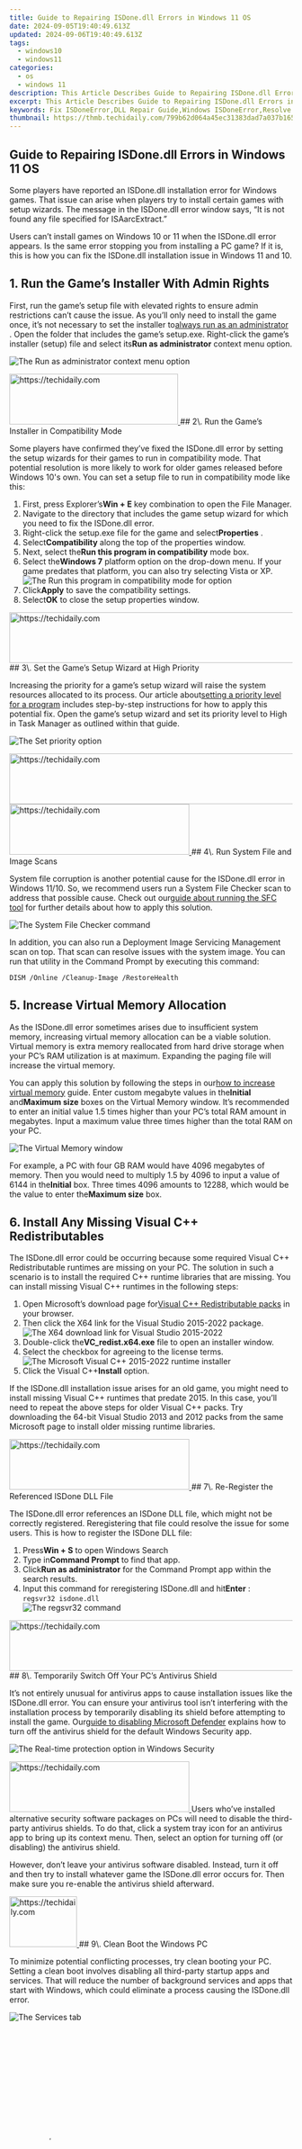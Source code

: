 ```yaml
---
title: Guide to Repairing ISDone.dll Errors in Windows 11 OS
date: 2024-09-05T19:40:49.613Z
updated: 2024-09-06T19:40:49.613Z
tags:
  - windows10
  - windows11
categories:
  - os
  - windows 11
description: This Article Describes Guide to Repairing ISDone.dll Errors in Windows 11 OS
excerpt: This Article Describes Guide to Repairing ISDone.dll Errors in Windows 11 OS
keywords: Fix ISDoneError,DLL Repair Guide,Windows ISDoneError,Resolve ISDoneOS,Troubleshoot ISDone,Win11 ISDoneError Fix,DLL Error Windows 11,Resolve Win11 DLL,Trobleshoot ISDoneOS,Fix ISDoneError (Reinstated, Originally over but Now Fits).,Windows DLL Issue
thumbnail: https://thmb.techidaily.com/799b62d064a45ec31383dad7a037b165e61e53db2f1095b1f1474aef4ef5c21f.png
---
```


## Guide to Repairing ISDone.dll Errors in Windows 11 OS

 Some players have reported an ISDone.dll installation error for Windows games. That issue can arise when players try to install certain games with setup wizards. The message in the ISDone.dll error window says, “It is not found any file specified for ISAarcExtract.”

 Users can’t install games on Windows 10 or 11 when the ISDone.dll error appears. Is the same error stopping you from installing a PC game? If it is, this is how you can fix the ISDone.dll installation issue in Windows 11 and 10.

## 1\. Run the Game’s Installer With Admin Rights

 First, run the game’s setup file with elevated rights to ensure admin restrictions can’t cause the issue. As you’ll only need to install the game once, it’s not necessary to set the installer to[always run as an administrator](https://www.makeuseof.com/tag/always-run-apps-administrator-windows/) . Open the folder that includes the game’s setup.exe. Right-click the game’s installer (setup) file and select its**Run as administrator** context menu option.

![The Run as administrator context menu option](https://static1.makeuseofimages.com/wordpress/wp-content/uploads/2023/03/the-run-as-administrator-context-menu-option.jpg)

<!-- affiliate ads begin -->
<a href="https://wigfever.sjv.io/c/5597632/2005183/22899" target="_top" id="2005183">
  <img src="//a.impactradius-go.com/display-ad/22899-2005183" border="0" alt="https://techidaily.com" width="300" height="90"/>
</a>
<img height="0" width="0" src="https://wigfever.sjv.io/i/5597632/2005183/22899" style="position:absolute;visibility:hidden;" border="0" />
<!-- affiliate ads end -->
## 2\. Run the Game’s Installer in Compatibility Mode

 Some players have confirmed they’ve fixed the ISDone.dll error by setting the setup wizards for their games to run in compatibility mode. That potential resolution is more likely to work for older games released before Windows 10's own. You can set a setup file to run in compatibility mode like this:

1. First, press Explorer’s**Win + E** key combination to open the File Manager.
2. Navigate to the directory that includes the game setup wizard for which you need to fix the ISDone.dll error.
3. Right-click the setup.exe file for the game and select**Properties** .
4. Select**Compatibility** along the top of the properties window.
5. Next, select the**Run this program in compatibility** mode box.
6. Select the**Windows 7** platform option on the drop-down menu. If your game predates that platform, you can also try selecting Vista or XP.  
![The Run this program in compatibility mode for option](https://static1.makeuseofimages.com/wordpress/wp-content/uploads/2023/03/the-run-this-program-in-compatibility-mode-setting.jpg)
7. Click**Apply** to save the compatibility settings.
8. Select**OK** to close the setup properties window.

<!-- affiliate ads begin -->
<a href="https://wigfever.sjv.io/c/5597632/2014849/22899" target="_top" id="2014849">
  <img src="//a.impactradius-go.com/display-ad/22899-2014849" border="0" alt="https://techidaily.com" width="728" height="90"/>
</a>
<img height="0" width="0" src="https://wigfever.sjv.io/i/5597632/2014849/22899" style="position:absolute;visibility:hidden;" border="0" />
<!-- affiliate ads end -->
## 3\. Set the Game’s Setup Wizard at High Priority

 Increasing the priority for a game’s setup wizard will raise the system resources allocated to its process. Our article about[setting a priority level for a program](https://www.makeuseof.com/windows-11-set-program-priority/) includes step-by-step instructions for how to apply this potential fix. Open the game’s setup wizard and set its priority level to High in Task Manager as outlined within that guide.

![The Set priority option](https://static1.makeuseofimages.com/wordpress/wp-content/uploads/2023/03/the-set-priority-option.jpg)

<!-- affiliate ads begin -->
<a href="https://ephamedtechinc.pxf.io/c/5597632/2137201/26400" target="_top" id="2137201">
  <img src="//a.impactradius-go.com/display-ad/26400-2137201" border="0" alt="https://techidaily.com" width="728" height="90"/>
</a>
<img height="0" width="0" src="https://ephamedtechinc.pxf.io/i/5597632/2137201/26400" style="position:absolute;visibility:hidden;" border="0" />
<!-- affiliate ads end -->
<!-- affiliate ads begin -->
<a href="https://aligracehair.sjv.io/c/5597632/2115933/19272" target="_top" id="2115933">
  <img src="//a.impactradius-go.com/display-ad/19272-2115933" border="0" alt="https://techidaily.com" width="320" height="90"/>
</a>
<img height="0" width="0" src="https://aligracehair.sjv.io/i/5597632/2115933/19272" style="position:absolute;visibility:hidden;" border="0" />
<!-- affiliate ads end -->
## 4\. Run System File and Image Scans

 System file corruption is another potential cause for the ISDone.dll error in Windows 11/10\. So, we recommend users run a System File Checker scan to address that possible cause. Check out our[guide about running the SFC tool](https://www.makeuseof.com/system-file-checker-sfc-windows/) for further details about how to apply this solution.

![The System File Checker command](https://static1.makeuseofimages.com/wordpress/wp-content/uploads/2023/03/the-sfc-command.jpg)

 In addition, you can also run a Deployment Image Servicing Management scan on top. That scan can resolve issues with the system image. You can run that utility in the Command Prompt by executing this command:

`DISM /Online /Cleanup-Image /RestoreHealth`

## 5\. Increase Virtual Memory Allocation

 As the ISDone.dll error sometimes arises due to insufficient system memory, increasing virtual memory allocation can be a viable solution. Virtual memory is extra memory reallocated from hard drive storage when your PC’s RAM utilization is at maximum. Expanding the paging file will increase the virtual memory.

 You can apply this solution by following the steps in our[how to increase virtual memory](https://www.makeuseof.com/how-increase-virtual-memory-windows-11/) guide. Enter custom megabyte values in the**Initial** and**Maximum size** boxes on the Virtual Memory window. It’s recommended to enter an initial value 1.5 times higher than your PC’s total RAM amount in megabytes. Input a maximum value three times higher than the total RAM on your PC.

![The Virtual Memory window](https://static1.makeuseofimages.com/wordpress/wp-content/uploads/2023/03/custom-radio-button.jpg)

 For example, a PC with four GB RAM would have 4096 megabytes of memory. Then you would need to multiply 1.5 by 4096 to input a value of 6144 in the**Initial** box. Three times 4096 amounts to 12288, which would be the value to enter the**Maximum size** box.

## 6\. Install Any Missing Visual C++ Redistributables

 The ISDone.dll error could be occurring because some required Visual C++ Redistributable runtimes are missing on your PC. The solution in such a scenario is to install the required C++ runtime libraries that are missing. You can install missing Visual C++ runtimes in the following steps:

1. Open Microsoft’s download page for[Visual C++ Redistributable packs](https://learn.microsoft.com/en-us/cpp/windows/latest-supported-vc-redist?view=msvc-170) in your browser.
2. Then click the X64 link for the Visual Studio 2015-2022 package.  
![The X64 download link for Visual Studio 2015-2022](https://static1.makeuseofimages.com/wordpress/wp-content/uploads/2023/03/the-download-link-for-visual-c.jpg)
3. Double-click the**VC\_redist.x64.exe** file to open an installer window.
4. Select the checkbox for agreeing to the license terms.  
![The Microsoft Visual C++ 2015-2022 runtime installer](https://static1.makeuseofimages.com/wordpress/wp-content/uploads/2023/03/the-visual-c-installer-window.jpg)
5. Click the Visual C++**Install** option.

 If the ISDone.dll installation issue arises for an old game, you might need to install missing Visual C++ runtimes that predate 2015\. In this case, you’ll need to repeat the above steps for older Visual C++ packs. Try downloading the 64-bit Visual Studio 2013 and 2012 packs from the same Microsoft page to install older missing runtime libraries.

<!-- affiliate ads begin -->
<a href="https://wigfever.sjv.io/c/5597632/2014853/22899" target="_top" id="2014853">
  <img src="//a.impactradius-go.com/display-ad/22899-2014853" border="0" alt="https://techidaily.com" width="320" height="90"/>
</a>
<img height="0" width="0" src="https://wigfever.sjv.io/i/5597632/2014853/22899" style="position:absolute;visibility:hidden;" border="0" />
<!-- affiliate ads end -->
## 7\. Re-Register the Referenced ISDone DLL File

 The ISDone.dll error references an ISDone DLL file, which might not be correctly registered. Reregistering that file could resolve the issue for some users. This is how to register the ISDone DLL file:

1. Press**Win + S** to open Windows Search
2. Type in**Command Prompt** to find that app.
3. Click**Run as administrator** for the Command Prompt app within the search results.
4. Input this command for reregistering ISDone.dll and hit**Enter** :  
`regsvr32 isdone.dll`  
![The regsvr32 command](https://static1.makeuseofimages.com/wordpress/wp-content/uploads/2023/03/the-regsvr-command.jpg)

<!-- affiliate ads begin -->
<a href="https://ephamedtechinc.pxf.io/c/5597632/2120864/26400?prodsku=Mercury" target="_top" id="2120864">
  <img src="//a.impactradius-go.com/display-ad/26400-2120864" border="0" alt="https://techidaily.com" width="728" height="90"/>
</a>
<img height="0" width="0" src="https://ephamedtechinc.pxf.io/i/5597632/2120864/26400?prodsku=Mercury" style="position:absolute;visibility:hidden;" border="0" />
<!-- affiliate ads end -->
## 8\. Temporarily Switch Off Your PC’s Antivirus Shield

 It’s not entirely unusual for antivirus apps to cause installation issues like the ISDone.dll error. You can ensure your antivirus tool isn’t interfering with the installation process by temporarily disabling its shield before attempting to install the game. Our[guide to disabling Microsoft Defender](https://www.makeuseof.com/how-to-turn-off-microsoft-defender-windows-11/) explains how to turn off the antivirus shield for the default Windows Security app.

![The Real-time protection option in Windows Security](https://static1.makeuseofimages.com/wordpress/wp-content/uploads/2023/03/the-real-time-protection-option.jpg)

<!-- affiliate ads begin -->
<a href="https://aligracehair.sjv.io/c/5597632/2135415/19272" target="_top" id="2135415">
  <img src="//a.impactradius-go.com/display-ad/19272-2135415" border="0" alt="https://techidaily.com" width="320" height="90"/>
</a>
<img height="0" width="0" src="https://aligracehair.sjv.io/i/5597632/2135415/19272" style="position:absolute;visibility:hidden;" border="0" />
<!-- affiliate ads end -->
 Users who’ve installed alternative security software packages on PCs will need to disable the third-party antivirus shields. To do that, click a system tray icon for an antivirus app to bring up its context menu. Then, select an option for turning off (or disabling) the antivirus shield.

 However, don’t leave your antivirus software disabled. Instead, turn it off and then try to install whatever game the ISDone.dll error occurs for. Then make sure you re-enable the antivirus shield afterward.

<!-- affiliate ads begin -->
<a href="https://25home.pxf.io/c/5597632/2123466/16836" target="_top" id="2123466">
  <img src="//a.impactradius-go.com/display-ad/16836-2123466" border="0" alt="https://techidaily.com" width="120" height="90"/>
</a>
<img height="0" width="0" src="https://25home.pxf.io/i/5597632/2123466/16836" style="position:absolute;visibility:hidden;" border="0" />
<!-- affiliate ads end -->
## 9\. Clean Boot the Windows PC

 To minimize potential conflicting processes, try clean booting your PC. Setting a clean boot involves disabling all third-party startup apps and services. That will reduce the number of background services and apps that start with Windows, which could eliminate a process causing the ISDone.dll error.

![The Services tab](https://static1.makeuseofimages.com/wordpress/wp-content/uploads/2023/03/the-services-tab.jpg)

<!-- affiliate ads begin -->
<span id="1977004">
					<video width="128" height="480" style="cursor:pointer"
           poster="//a.impactradius-go.com/display-clicktoplayimage/1977004.png"
           onclick="if(!this.playClicked){this.play();this.setAttribute('controls',true);this.playClicked=true;}">
	   <source src="//a.impactradius-go.com/display-ad/22993-1977004">
	   <img src="//a.impactradius-go.com/display-clicktoplayimage/1977004.png" style="border: none; height: 100%; width: 100%; object-fit: contain">
	</video>
	<div style="width:80px;text-align:center"><a href="javascript:window.open(decodeURIComponent('https%3A%2F%2Fhomestyler.sjv.io%2Fc%2F5597632%2F1977004%2F22993'), '_blank');void(0);">Click here</a></div>
</span>
<img height="0" width="0" src="https://imp.pxf.io/i/5597632/1977004/22993" style="position:absolute;visibility:hidden;" border="0" />
<!-- affiliate ads end -->
 Our guide to[configuring a clean boot](https://www.makeuseof.com/clean-boot-windows-11/) tells you how to disable third-party startup apps and services with Task Manager and MSConfig. When you’ve set the clean boot and restarted Windows, try installing the game the ISDone.dll error occurs for. Then you can restore the original boot configuration afterward.

<!-- affiliate ads begin -->
<a href="https://aligracehair.sjv.io/c/5597632/2135350/19272" target="_top" id="2135350">
  <img src="//a.impactradius-go.com/display-ad/19272-2135350" border="0" alt="https://techidaily.com" width="120" height="90"/>
</a>
<img height="0" width="0" src="https://aligracehair.sjv.io/i/5597632/2135350/19272" style="position:absolute;visibility:hidden;" border="0" />
<!-- affiliate ads end -->
## Enjoy Your Windows Games Again

 Players have widely confirmed those resolutions fix the ISDone.dll error. So, applying the potential ISDone.dll error resolutions above will probably resolve that game installation issue in most cases. Yet, they might not work for everyone, and you can contact support services for affected game titles if further potential fixes are needed.

<ins class="adsbygoogle"
     style="display:block"
     data-ad-format="autorelaxed"
     data-ad-client="ca-pub-7571918770474297"
     data-ad-slot="1223367746"></ins>



<ins class="adsbygoogle"
     style="display:block"
     data-ad-client="ca-pub-7571918770474297"
     data-ad-slot="8358498916"
     data-ad-format="auto"
     data-full-width-responsive="true"></ins>

<span class="atpl-alsoreadstyle">Also read:</span>
<div><ul>
<li><a href="https://extra-lessons.techidaily.com/new-bridging-independent-iphone-media-journeys/"><u>[New] Bridging Independent iPhone Media Journeys</u></a></li>
<li><a href="https://fox-access.techidaily.com/new-crafting-impeccable-crossfades-with-premiere-pro/"><u>[New] Crafting Impeccable Crossfades with Premiere Pro</u></a></li>
<li><a href="https://article-knowledge.techidaily.com/new-deciphering-intermittent-stoppages-in-photobooth-videos/"><u>[New] Deciphering Intermittent Stoppages in Photobooth Videos</u></a></li>
<li><a href="https://article-helps.techidaily.com/new-in-2024-discover-audio-delights-with-your-device-downloading-via-apples-app/"><u>[New] In 2024, Discover Audio Delights with Your Device Downloading via Apple's App</u></a></li>
<li><a href="https://screen-sharing-recording.techidaily.com/new-stepwise-process-for-high-quality-screen-captures-from-dell/"><u>[New] Stepwise Process for High-Quality Screen Captures From Dell</u></a></li>
<li><a href="https://instagram-videos.techidaily.com/updated-2024-approved-crafting-compelling-videos-the-instagram-editors-playbook/"><u>[Updated] 2024 Approved Crafting Compelling Videos The Instagram Editor's Playbook</u></a></li>
<li><a href="https://extra-hints.techidaily.com/updated-a-new-era-in-adventure-recording-the-ultra-30-review/"><u>[Updated] A New Era in Adventure Recording The Ultra 30 Review</u></a></li>
<li><a href="https://article-posts.techidaily.com/updated-barebones-calm-music-selection/"><u>[Updated] Barebones Calm Music Selection</u></a></li>
<li><a href="https://youtube-data.techidaily.com/ed-guide-to-streamlined-subscription-links-for-video-channels/"><u>[Updated] Guide to Streamlined Subscription Links for Video Channels</u></a></li>
<li><a href="https://screen-mirroring-recording.techidaily.com/updated-pairing-video-cameras-with-desktop-captures-for-2024/"><u>[Updated] Pairing Video Cameras with Desktop Captures for 2024</u></a></li>
<li><a href="https://extra-guidance.techidaily.com/updated-premium-free-excellence-analyzing-and-sharing-best-free-luts/"><u>[Updated] Premium-Free Excellence Analyzing and Sharing Best Free LUTs</u></a></li>
<li><a href="https://some-guidance.techidaily.com/updated-streamlining-your-process-tools-and-tricks-for-smooth-broadcasting/"><u>[Updated] Streamlining Your Process Tools and Tricks for Smooth Broadcasting</u></a></li>
<li><a href="https://some-approaches.techidaily.com/updated-the-art-of-timestamped-media-on-the-gotube-platform/"><u>[Updated] The Art of Timestamped Media on the GoTube Platform</u></a></li>
<li><a href="https://some-skills.techidaily.com/updated-the-essential-list-of-gratuitous-quality-memes/"><u>[Updated] The Essential List of Gratuitous, Quality Memes</u></a></li>
<li><a href="https://facebook-video-footage.techidaily.com/updated-top-5-best-3d-intro-makers-for-youtube-for-2024/"><u>[Updated] Top 5 Best 3D Intro Makers for YouTube for 2024</u></a></li>
<li><a href="https://snapchat-videos.techidaily.com/2024-approved-navigating-the-world-of-phone-based-video-recording/"><u>2024 Approved Navigating the World of Phone-Based Video Recording</u></a></li>
<li><a href="https://howto.techidaily.com/8-ultimate-fixes-for-google-play-your-zte-nubia-z60-ultra-isnt-compatible-drfone-by-drfone-fix-android-problems-fix-android-problems/"><u>8 Ultimate Fixes for Google Play Your ZTE Nubia Z60 Ultra Isnt Compatible | Dr.fone</u></a></li>
<li><a href="https://extra-hints.techidaily.com/app-reception-a-comprehensive-scrutiny-for-2024/"><u>App Reception A Comprehensive Scrutiny for 2024</u></a></li>
<li><a href="https://techidaily.com/best-fixes-for-realme-note-50-hard-reset-drfone-by-drfone-reset-android-reset-android/"><u>Best Fixes For Realme Note 50 Hard Reset | Dr.fone</u></a></li>
<li><a href="https://win11-tips.techidaily.com/correcting-camera-app-0xa00f425d-issue-on-windows/"><u>Correcting Camera App 0xA00F425D Issue on Windows</u></a></li>
<li><a href="https://win11-tips.techidaily.com/cut-the-clutter-a-guide-to-swift-winoutlook/"><u>Cut the Clutter: A Guide to Swift WinOutlook</u></a></li>
<li><a href="https://win11-tips.techidaily.com/deciphering-paudio-conundrum-windows-10-and-11s-audio-dilemma/"><u>Deciphering PAudio Conundrum: Windows 10 & 11'S Audio Dilemma</u></a></li>
<li><a href="https://unlock-android.techidaily.com/delete-gmail-account-withwithout-password-on-zte-by-drfone-android/"><u>Delete Gmail Account With/Without Password On ZTE</u></a></li>
<li><a href="https://win11-tips.techidaily.com/direct-download-methods-for-newcomers-to-windows/"><u>Direct Download Methods for Newcomers to Windows</u></a></li>
<li><a href="https://win11-tips.techidaily.com/dissecting-audiovisual-data-flow-in-windows/"><u>Dissecting Audiovisual Data Flow in Windows</u></a></li>
<li><a href="https://bypass-frp.techidaily.com/easy-guide-to-tecno-phantom-v-fold-frp-bypass-with-best-methods-by-drfone-android/"><u>Easy Guide to Tecno Phantom V Fold FRP Bypass With Best Methods</u></a></li>
<li><a href="https://technical-tips.techidaily.com/easy-tips-to-fix-connection-issues-by-refreshing-your-macs-network-preferences/"><u>Easy Tips to Fix Connection Issues by Refreshing Your Mac's Network Preferences</u></a></li>
<li><a href="https://win11-tips.techidaily.com/exclusive-insights-budgeted-windows-11-codes/"><u>Exclusive Insights: Budgeted Windows 11 Codes</u></a></li>
<li><a href="https://fox-blue.techidaily.com/exploring-the-depths-of-firefox-pip-feature-for-2024/"><u>Exploring the Depths of Firefox PIP Feature for 2024</u></a></li>
<li><a href="https://win11-tips.techidaily.com/fast-track-to-windows-11-safe-mode-via-easy-methods/"><u>Fast Track to Windows 11 Safe Mode via Easy Methods</u></a></li>
<li><a href="https://win11-tips.techidaily.com/guide-to-overcome-settings-loss-after-system-shutdown/"><u>Guide to Overcome Settings Loss After System Shutdown</u></a></li>
<li><a href="https://tech-recovery.techidaily.com/home-entertainers-handbook-tips-for-planning-and-executing-an-epic-singalong-party-at-home/"><u>Home Entertainer's Handbook: Tips for Planning and Executing an Epic Singalong Party at Home</u></a></li>
<li><a href="https://bypass-frp.techidaily.com/how-to-bypass-frp-from-xiaomi-redmi-note-12-4g-by-drfone-android/"><u>How to Bypass FRP from Xiaomi Redmi Note 12 4G?</u></a></li>
<li><a href="https://win11-tips.techidaily.com/how-to-fix-news-and-interests-high-memory-and-cpu-usage-on-windows-10-and-11/"><u>How to Fix News and Interests' High Memory and CPU Usage on Windows 10 and 11</u></a></li>
<li><a href="https://win11-tips.techidaily.com/identifying-spyware-signs-without-tools/"><u>Identifying Spyware Signs without Tools</u></a></li>
<li><a href="https://android-location-track.techidaily.com/in-2024-how-to-track-oneplus-11r-by-phone-number-drfone-by-drfone-virtual-android/"><u>In 2024, How to Track OnePlus 11R by Phone Number | Dr.fone</u></a></li>
<li><a href="https://sim-unlock.techidaily.com/in-2024-network-locked-sim-card-inserted-on-your-nokia-c12-pro-phone-unlock-it-now-by-drfone-android/"><u>In 2024, Network Locked SIM Card Inserted On Your Nokia C12 Pro Phone? Unlock It Now</u></a></li>
<li><a href="https://youtube-data.techidaily.com/24-the-gastronomes-guidebook-culinary-videos/"><u>In 2024, The Gastronome's Guidebook Culinary Videos</u></a></li>
<li><a href="https://screen-recording.techidaily.com/in-2024-the-modern-gamers-guide-understanding-the-latest-on-bandicam/"><u>In 2024, The Modern Gamer's Guide Understanding the Latest on Bandicam</u></a></li>
<li><a href="https://android-location-track.techidaily.com/in-2024-top-7-phone-number-locators-to-track-xiaomi-14-pro-location-drfone-by-drfone-virtual-android/"><u>In 2024, Top 7 Phone Number Locators To Track Xiaomi 14 Pro Location | Dr.fone</u></a></li>
<li><a href="https://win11-tips.techidaily.com/keeping-your-game-running-fixes-for-roblox-on-windows-pcs/"><u>Keeping Your Game Running: Fixes for Roblox on Windows PCs</u></a></li>
<li><a href="https://win11-tips.techidaily.com/mastering-iomap64sys-fault-management-in-windows-pcs/"><u>Mastering IOMap64.sys Fault Management in Windows PCs</u></a></li>
<li><a href="https://youtube-clips.techidaily.com/mastering-the-art-of-freefire-a-gaming-youtubers-guide/"><u>Mastering the Art of FreeFire A Gaming Youtuber’s Guide</u></a></li>
<li><a href="https://win11-tips.techidaily.com/mastering-your-pcs-potential-onedrive-fails-remedied/"><u>Mastering Your PC's Potential: OneDrive Fails Remedied</u></a></li>
<li><a href="https://win11-tips.techidaily.com/mastery-of-fast-windows-11-app-accessing-techniques/"><u>Mastery of Fast Windows 11 App Accessing Techniques</u></a></li>
<li><a href="https://win11-tips.techidaily.com/navigating-windows-11s-elevation-conflict-overcoming-error-740/"><u>Navigating Windows 11'S Elevation Conflict: Overcoming Error #740</u></a></li>
<li><a href="https://win11-tips.techidaily.com/optimizing-visuals-on-win1011-by-driver-rebooting/"><u>Optimizing Visuals on Win10/11 by Driver Rebooting</u></a></li>
<li><a href="https://win11-tips.techidaily.com/paint-your-thoughts-clearly-mastering-note-taking-with-obsidian/"><u>Paint Your Thoughts Clearly - Mastering Note-Taking with Obsidian</u></a></li>
<li><a href="https://win11-tips.techidaily.com/prevent-snipping-tool-start-with-print-key-in-windows-11-os/"><u>Prevent Snipping Tool Start with Print Key in Windows 11 OS</u></a></li>
<li><a href="https://win11-tips.techidaily.com/preventing-and-correcting-disk-readwrite-issues/"><u>Preventing and Correcting Disk Read/Write Issues</u></a></li>
<li><a href="https://win11-tips.techidaily.com/propel-your-productivity-key-strategies-with-windows-11/"><u>Propel Your Productivity: Key Strategies with Windows 11</u></a></li>
<li><a href="https://tech-revival.techidaily.com/public-ai-vs-private-ai-vs-personal-ai-whats-the-difference/"><u>Public AI Vs. Private AI Vs. Personal AI: What's the Difference?</u></a></li>
<li><a href="https://win-dash.techidaily.com/quick-and-simple-tutorial-to-download-and-install-epson-xp-430-printer-drivers-for-windows-no-tech-expertise-needed/"><u>Quick & Simple Tutorial to Download And Install Epson XP- 430 Printer Drivers For Windows (No Tech Expertise Needed)</u></a></li>
<li><a href="https://win11-tips.techidaily.com/quick-fix-refreshing-desktop-icons-in-windows/"><u>Quick Fix: Refreshing Desktop Icons in Windows</u></a></li>
<li><a href="https://win11-tips.techidaily.com/quick-sleep-windows-1011-turns-off-by-itsself/"><u>Quick Sleep: Windows 10/11 Turns Off By Itsself</u></a></li>
<li><a href="https://win11-tips.techidaily.com/reactivate-steam-graphics-in-windows-environment/"><u>Reactivate Steam Graphics in Windows Environment</u></a></li>
<li><a href="https://win11-tips.techidaily.com/resolving-windows-activation-error-0x8007251d-a-step-by-step-guide/"><u>Resolving Windows Activation Error 0X8007251D: A Step-by-Step Guide</u></a></li>
<li><a href="https://win11-tips.techidaily.com/restoring-automatic-voice-feature-in-ms-word/"><u>Restoring Automatic Voice Feature in MS Word</u></a></li>
<li><a href="https://win11-tips.techidaily.com/resurrecting-off-screen-windows-6-steps-for-win11/"><u>Resurrecting Off-Screen Windows: 6 Steps for Win11</u></a></li>
<li><a href="https://win11-tips.techidaily.com/shut-down-specification-failure-sticker-in-os/"><u>Shut Down Specification Failure Sticker in OS</u></a></li>
<li><a href="https://win11-tips.techidaily.com/simplify-windows-files-with-top-tricks-max-156/"><u>Simplify Windows Files with Top Tricks (Max 156)</u></a></li>
<li><a href="https://win11-tips.techidaily.com/stabilizing-the-sweep-of-your-cursor-deactivating-mouse-accel-in-win-11/"><u>Stabilizing the Sweep of Your Cursor: Deactivating Mouse Accel in Win 11</u></a></li>
<li><a href="https://win11-tips.techidaily.com/steps-to-address-critical-javascript-failure-in-discord-on-windows/"><u>Steps to Address Critical JavaScript Failure in Discord on Windows</u></a></li>
<li><a href="https://win11-tips.techidaily.com/strategies-to-preserve-windows-system-time-settings/"><u>Strategies to Preserve Windows System Time Settings</u></a></li>
<li><a href="https://win11-tips.techidaily.com/streamline-your-pcs-safety-audit-with-wins-11-tactics/"><u>Streamline Your PC's Safety Audit with Wins 11 Tactics</u></a></li>
<li><a href="https://network-issues.techidaily.com/swiftly-improve-intels-graphic-driver-in-ws11-environment/"><u>Swiftly Improve Intel's Graphic Driver in WS11 Environment.</u></a></li>
<li><a href="https://facebook-video-files.techidaily.com/the-path-to-success-integrating-past-recordings-in-real-time-on-social-media/"><u>The Path to Success Integrating Past Recordings in Real Time on Social Media</u></a></li>
<li><a href="https://win11-tips.techidaily.com/three-methods-to-use-telnet-in-windows-11/"><u>Three Methods to Use Telnet in Windows 11</u></a></li>
<li><a href="https://win11-tips.techidaily.com/troubleshoot-unresponsive-speakers-in-modern-os/"><u>Troubleshoot Unresponsive Speakers in Modern OS</u></a></li>
<li><a href="https://android-location-track.techidaily.com/troubleshooting-the-fix-for-fall-guys-boot-problems-and-continuous-play/"><u>Troubleshooting the Fix for Fall Guys Boot Problems and Continuous Play</u></a></li>
<li><a href="https://win11-tips.techidaily.com/troubleshooting-windows-headset-with-single-side-functioning/"><u>Troubleshooting Windows Headset with Single Side Functioning</u></a></li>
<li><a href="https://ai-video-apps.techidaily.com/updated-2024-approved-mkv-video-cutter-the-best-free-options-for-this-year/"><u>Updated 2024 Approved MKV Video Cutter The Best Free Options for This Year</u></a></li>
<li><a href="https://facebook-video-content.techidaily.com/venmo-photo-frame-guidelines/"><u>Venmo Photo Frame Guidelines</u></a></li>
<li><a href="https://win11-tips.techidaily.com/windows-1011-hack-abruptly-delete-non-responsive-printers/"><u>Windows 10/11 Hack: Abruptly Delete Non-Responsive Printers</u></a></li>
<li><a href="https://win11-tips.techidaily.com/windows-11-secrets-automating-selective-file-shifts/"><u>Windows 11 Secrets: Automating Selective File Shifts</u></a></li>
<li><a href="https://win11-tips.techidaily.com/windows-sound-system-enhancement-through-drivers-update-tutorial/"><u>Windows Sound System Enhancement Through Drivers Update Tutorial</u></a></li>
</ul></div>
